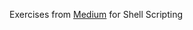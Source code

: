Exercises from [Medium](https://medium.com/@sankad_19852/shell-scripting-exercises-5eb7220c2252) 
for Shell Scripting 
